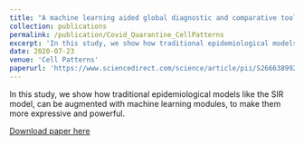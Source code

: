 ```yaml
---
title: "A machine learning aided global diagnostic and comparative tool to assess effect of quarantine control in Covid-19 spread"
collection: publications
permalink: /publication/Covid_Quarantine_CellPatterns
excerpt: 'In this study, we show how traditional epidemiological models like the SIR model, can be augmented with machine learning modules, to make them more expressive and powerful.'
date: 2020-07-23
venue: 'Cell Patterns'
paperurl: 'https://www.sciencedirect.com/science/article/pii/S2666389920301938'
---
```

In this study, we show how traditional epidemiological models like the SIR model, can be augmented with machine learning modules, to make them more expressive and powerful.

[Download paper here](https://www.sciencedirect.com/science/article/pii/S2666389920301938)

